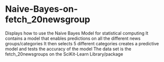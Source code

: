 # Naive-Bayes-on-fetch_20newsgroup
Displays how to use the Naive Bayes Model for statistical computing
It contains a model that enables predictions on all the different news groups/categories
It then selects 5 different categories creates a predictive model and tests the accuracy of the model
The data set is the fetch_20newsgroups on the SciKit-Learn Library/package
